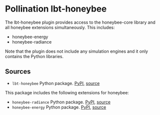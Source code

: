 # Pollination lbt-honeybee

The lbt-honeybee plugin provides access to the honeybee-core library and all
honeybee extensions simultaneously. This includes:

* honeybee-energy
* honeybee-radiance

Note that the plugin does not include any simulation engines and it only contains
the Python libraries.

## Sources

- `lbt-honeybee` Python package. [PyPI](https://pypi.org/project/lbt-honeybee/), [source](https://github.com/ladybug-tools/lbt-honeybee)

This package includes the following extensions for honeybee:

- `honeybee-radiance` Python package. [PyPI](https://pypi.org/project/honeybee-radiance/), [source](https://github.com/ladybug-tools/honeybee-radiance)
- `honeybee-energy` Python package. [PyPI](https://pypi.org/project/honeybee-energy/), [source](https://github.com/ladybug-tools/honeybee-energy)
